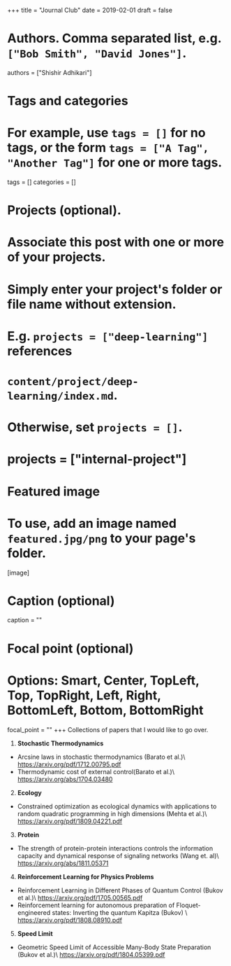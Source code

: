 +++
title = "Journal Club"
date = 2019-02-01
draft = false

# Authors. Comma separated list, e.g. `["Bob Smith", "David Jones"]`.
authors = ["Shishir Adhikari"]

# Tags and categories
# For example, use `tags = []` for no tags, or the form `tags = ["A Tag", "Another Tag"]` for one or more tags.
tags = []
categories = []

# Projects (optional).
#   Associate this post with one or more of your projects.
#   Simply enter your project's folder or file name without extension.
#   E.g. `projects = ["deep-learning"]` references
#   `content/project/deep-learning/index.md`.
#   Otherwise, set `projects = []`.
# projects = ["internal-project"]

# Featured image
# To use, add an image named `featured.jpg/png` to your page's folder.
[image]
  # Caption (optional)
  caption = ""

  # Focal point (optional)
  # Options: Smart, Center, TopLeft, Top, TopRight, Left, Right, BottomLeft, Bottom, BottomRight
  focal_point = ""
+++
Collections of papers that I would like to go over.

1. **Stochastic Thermodynamics**
  * Arcsine laws in stochastic thermodynamics (Barato et al.)\\
    https://arxiv.org/pdf/1712.00795.pdf
  * Thermodynamic cost of external control(Barato et al.)\\
    https://arxiv.org/abs/1704.03480

2. **Ecology**
  * Constrained optimization as ecological dynamics with applications to    random quadratic programming in high dimensions (Mehta et al.)\\
  https://arxiv.org/pdf/1809.04221.pdf

3. **Protein**
  * The strength of protein-protein interactions controls the information capacity and dynamical response of signaling networks (Wang et. al)\\
  https://arxiv.org/abs/1811.05371

4. **Reinforcement Learning for Physics Problems**
  * Reinforcement Learning in Different Phases of Quantum Control (Bukov et al.)\\
  https://arxiv.org/pdf/1705.00565.pdf
  * Reinforcement learning for autonomous preparation of Floquet-engineered states:
Inverting the quantum Kapitza  (Bukov) \\
https://arxiv.org/pdf/1808.08910.pdf

5. **Speed Limit**
  * Geometric Speed Limit of Accessible Many-Body State Preparation (Bukov et al.)\\
  https://arxiv.org/pdf/1804.05399.pdf
